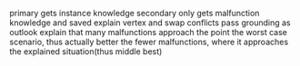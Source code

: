 primary gets instance knowledge
secondary only gets malfunction knowledge and saved
explain vertex and swap conflicts
pass grounding as outlook
explain that many malfunctions approach the point the worst case scenario, thus actually better the fewer malfunctions, where it approaches the explained situation(thus middle best)